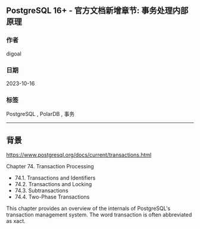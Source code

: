 ## PostgreSQL 16+ - 官方文档新增章节: 事务处理内部原理  
                    
### 作者                    
digoal                    
                    
### 日期                    
2023-10-16                   
                    
### 标签                    
PostgreSQL , PolarDB , 事务           
                    
----                    
                    
## 背景    
  
https://www.postgresql.org/docs/current/transactions.html  
  
Chapter 74. Transaction Processing  
- 74.1. Transactions and Identifiers  
- 74.2. Transactions and Locking  
- 74.3. Subtransactions  
- 74.4. Two-Phase Transactions  
  
This chapter provides an overview of the internals of PostgreSQL's transaction management system. The word transaction is often abbreviated as xact.  
  
  
  
